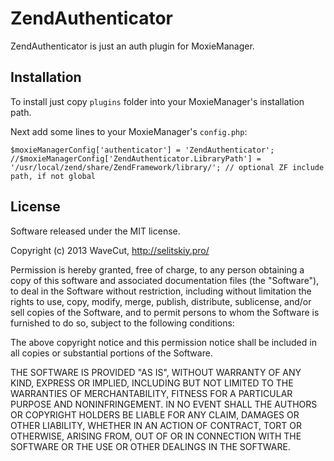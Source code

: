 # ZendAuthenticator
ZendAuthenticator is just an auth plugin for MoxieManager.

## Installation
To install just copy `plugins` folder into your MoxieManager's installation path.

Next add some lines to your MoxieManager's `config.php`:
```
$moxieManagerConfig['authenticator'] = 'ZendAuthenticator';
//$moxieManagerConfig['ZendAuthenticator.LibraryPath'] = '/usr/local/zend/share/ZendFramework/library/'; // optional ZF include path, if not global
```

## License

Software released under the MIT license.

Copyright (c) 2013 WaveCut, http://selitskiy.pro/

Permission is hereby granted, free of charge, to any person
obtaining a copy of this software and associated documentation
files (the "Software"), to deal in the Software without
restriction, including without limitation the rights to use,
copy, modify, merge, publish, distribute, sublicense, and/or sell
copies of the Software, and to permit persons to whom the
Software is furnished to do so, subject to the following
conditions:

The above copyright notice and this permission notice shall be
included in all copies or substantial portions of the Software.

THE SOFTWARE IS PROVIDED "AS IS", WITHOUT WARRANTY OF ANY KIND,
EXPRESS OR IMPLIED, INCLUDING BUT NOT LIMITED TO THE WARRANTIES
OF MERCHANTABILITY, FITNESS FOR A PARTICULAR PURPOSE AND
NONINFRINGEMENT. IN NO EVENT SHALL THE AUTHORS OR COPYRIGHT
HOLDERS BE LIABLE FOR ANY CLAIM, DAMAGES OR OTHER LIABILITY,
WHETHER IN AN ACTION OF CONTRACT, TORT OR OTHERWISE, ARISING
FROM, OUT OF OR IN CONNECTION WITH THE SOFTWARE OR THE USE OR
OTHER DEALINGS IN THE SOFTWARE.
